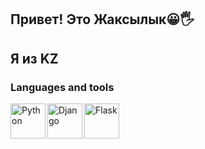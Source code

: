 ## Привет! Это Жаксылык😀🖐
## Я из KZ
### Languages and tools
<img align= "left" alt="Python" width= "56px" src="https://user-images.githubusercontent.com/29209596/205907522-30c31ecf-6d21-4d79-8e24-51771d8d13e9.png" />
<img align= "left" alt="Django" width= "56px" src="https://user-images.githubusercontent.com/29209596/205902848-5d6ff116-3dd7-408b-84f0-396081d84854.png" />
<img align= "left" alt="Flask" width= "56px" src="https://user-images.githubusercontent.com/29209596/205904795-d4ef394c-7ab2-4201-bc75-5be11e822817.png" />
